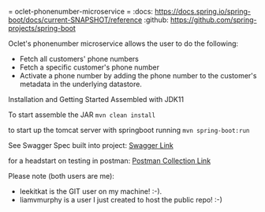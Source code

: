= oclet-phonenumber-microservice =
:docs: https://docs.spring.io/spring-boot/docs/current-SNAPSHOT/reference
:github: https://github.com/spring-projects/spring-boot

Oclet's phonenumber microservice allows the user to do the following:
- Fetch all customers' phone numbers
- Fetch a specific customer's phone number
- Activate a phone number by adding the phone number to the customer's metadata in the underlying datastore.

Installation and Getting Started
Assembled with JDK11

To start assemble the JAR 
```mvn clean install```

to start up the tomcat server with springboot running
```mvn spring-boot:run```


See Swagger Spec built into project:
[Swagger Link](https://github.com/liamvmurphy/oclet-phonenumber-microservice/blob/main/src/main/api/PhoneNumberApi-v1.swagger.yaml)


for a headstart on testing in postman:
[Postman Collection Link](https://github.com/liamvmurphy/oclet-phonenumber-microservice/blob/main/Oclet-PhoneNumber-MS.postman_collection.json)


Please note (both users are me):
- leekitkat is the GIT user on my machine! :-).
- liamvmurphy is a user I just created to host the public repo! :-)

